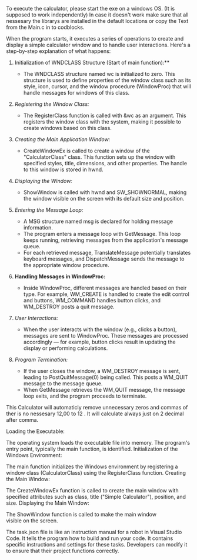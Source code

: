 To execute the calculator, please start the exe on a windows OS. (It is supposed to work independently) In case it doesn't work make sure that all nessesary the librarys are installed in the default locations or copy the Text from the Main.c in to codblocks.




When the program starts, it executes a series of operations to create and display a simple calculator window and to handle user interactions. Here's a step-by-step explanation of what happens:

1. Initialization of WNDCLASS Structure (Start of main function):**
   - The WNDCLASS structure named wc is initialized to zero. This structure is used to define properties of the window class such as its style, icon, cursor, and the window procedure (WindowProc) that will handle messages for windows of this class.

2. *Registering the Window Class:*
   - The RegisterClass function is called with &wc as an argument. This registers the window class with the system, making it possible to create windows based on this class.

3. *Creating the Main Application Window:*
   - CreateWindowEx is called to create a window of the "CalculatorClass" class. This function sets up the window with specified styles, title, dimensions, and other properties. The handle to this window is stored in hwnd.

4. *Displaying the Window:*
   - ShowWindow is called with hwnd and SW_SHOWNORMAL, making the window visible on the screen with its default size and position.

5. *Entering the Message Loop:*
   - A MSG structure named msg is declared for holding message information.
   - The program enters a message loop with GetMessage. This loop keeps running, retrieving messages from the application's message queue.
   - For each retrieved message, TranslateMessage potentially translates keyboard messages, and DispatchMessage sends the message to the appropriate window procedure.

6. **Handling Messages in WindowProc:**
   - Inside WindowProc, different messages are handled based on their type. For example, WM_CREATE is handled to create the edit control and buttons, WM_COMMAND handles button clicks, and WM_DESTROY posts a quit message.

7. *User Interactions:*
   - When the user interacts with the window (e.g., clicks a button), messages are sent to WindowProc. These messages are processed accordingly — for example, button clicks result in updating the display or performing calculations.

8. *Program Termination:*
   - If the user closes the window, a WM_DESTROY message is sent, leading to PostQuitMessage(0) being called. This posts a WM_QUIT message to the message queue.
   - When GetMessage retrieves the WM_QUIT message, the message loop exits, and the program proceeds to terminate.

This Calculator will automaticly remove unnecessary zeros and commas of ther is no nessesary 12,00 to 12 . It will calculate always just on 2 decimal after comma.







Loading the Executable:

The operating system loads the executable file into memory.
The program's entry point, typically the main function, is identified.
Initialization of the Windows Environment:

The main function initializes the Windows environment by registering a window class (CalculatorClass) using the RegisterClass function.
Creating the Main Window:

The CreateWindowEx function is called to create the main window with specified attributes such as class, title ("Simple Calculator"), position, and size.
Displaying the Main Window:

The ShowWindow function is called to make the main window visible on the screen.


The task.json file is like an instruction manual for a robot in Visual Studio Code. It tells the program how to build and run your code. It contains specific instructions and settings for these tasks. Developers can modify it to ensure that their project functions correctly.
